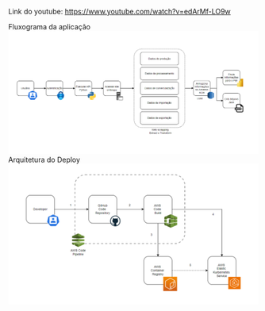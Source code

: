 Link do youtube:
https://www.youtube.com/watch?v=edArMf-LO9w

Fluxograma da aplicação
![imagem](/imagens/image.png)
Arquitetura do Deploy
![imagem](/imagens/image2.png)